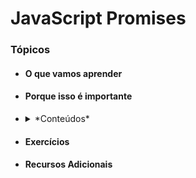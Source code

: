 # JavaScript Promises

### Tópicos
* #### O que vamos aprender
* #### Porque isso é importante
* <details>
    <summary> *Conteúdos* </summary>
    1. Application Programming Interface (API) <br>
    2. Relemebrando o fluxo assíncrono <br>
    3. Promises <br>
    4. Para fixar
  </details> 
* #### Exercícios
* #### Recursos Adicionais
